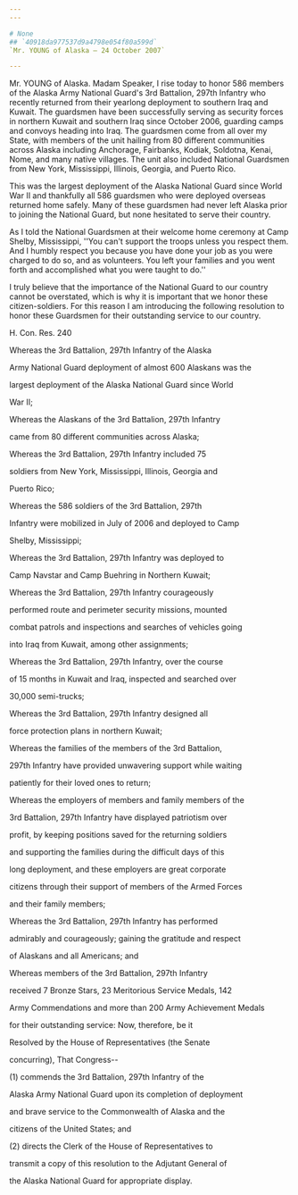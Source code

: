 ```yaml
---
---

# None
## `40918da977537d9a4798e054f80a599d`
`Mr. YOUNG of Alaska — 24 October 2007`

---
```



Mr. YOUNG of Alaska. Madam Speaker, I rise today to honor 586 members 
of the Alaska Army National Guard's 3rd Battalion, 297th Infantry who 
recently returned from their yearlong deployment to southern Iraq and 
Kuwait. The guardsmen have been successfully serving as security forces 
in northern Kuwait and southern Iraq since October 2006, guarding camps 
and convoys heading into Iraq. The guardsmen come from all over my 
State, with members of the unit hailing from 80 different communities 
across Alaska including Anchorage, Fairbanks, Kodiak, Soldotna, Kenai, 
Nome, and many native villages. The unit also included National 
Guardsmen from New York, Mississippi, Illinois, Georgia, and Puerto 
Rico.



This was the largest deployment of the Alaska National Guard since 
World War II and thankfully all 586 guardsmen who were deployed 
overseas returned home safely. Many of these guardsmen had never left 
Alaska prior to joining the National Guard, but none hesitated to serve 
their country.

As I told the National Guardsmen at their welcome home ceremony at 
Camp Shelby, Mississippi, ''You can't support the troops unless you 
respect them. And I humbly respect you because you have done your job 
as you were charged to do so, and as volunteers. You left your families 
and you went forth and accomplished what you were taught to do.''

I truly believe that the importance of the National Guard to our 
country cannot be overstated, which is why it is important that we 
honor these citizen-soldiers. For this reason I am introducing the 
following resolution to honor these Guardsmen for their outstanding 
service to our country.















H. Con. Res. 240




 Whereas the 3rd Battalion, 297th Infantry of the Alaska 


 Army National Guard deployment of almost 600 Alaskans was the 


 largest deployment of the Alaska National Guard since World 


 War II;



 Whereas the Alaskans of the 3rd Battalion, 297th Infantry 


 came from 80 different communities across Alaska;



 Whereas the 3rd Battalion, 297th Infantry included 75 


 soldiers from New York, Mississippi, Illinois, Georgia and 


 Puerto Rico;



 Whereas the 586 soldiers of the 3rd Battalion, 297th 


 Infantry were mobilized in July of 2006 and deployed to Camp 


 Shelby, Mississippi;



 Whereas the 3rd Battalion, 297th Infantry was deployed to 


 Camp Navstar and Camp Buehring in Northern Kuwait;



 Whereas the 3rd Battalion, 297th Infantry courageously 


 performed route and perimeter security missions, mounted 


 combat patrols and inspections and searches of vehicles going 


 into Iraq from Kuwait, among other assignments;



 Whereas the 3rd Battalion, 297th Infantry, over the course 


 of 15 months in Kuwait and Iraq, inspected and searched over 


 30,000 semi-trucks;



 Whereas the 3rd Battalion, 297th Infantry designed all 


 force protection plans in northern Kuwait;



 Whereas the families of the members of the 3rd Battalion, 


 297th Infantry have provided unwavering support while waiting 


 patiently for their loved ones to return;



 Whereas the employers of members and family members of the 


 3rd Battalion, 297th Infantry have displayed patriotism over 


 profit, by keeping positions saved for the returning soldiers 


 and supporting the families during the difficult days of this 


 long deployment, and these employers are great corporate 


 citizens through their support of members of the Armed Forces 


 and their family members;



 Whereas the 3rd Battalion, 297th Infantry has performed 


 admirably and courageously; gaining the gratitude and respect 


 of Alaskans and all Americans; and



 Whereas members of the 3rd Battalion, 297th Infantry 


 received 7 Bronze Stars, 23 Meritorious Service Medals, 142 


 Army Commendations and more than 200 Army Achievement Medals 


 for their outstanding service: Now, therefore, be it



 Resolved by the House of Representatives (the Senate 


 concurring), That Congress--



 (1) commends the 3rd Battalion, 297th Infantry of the 


 Alaska Army National Guard upon its completion of deployment 


 and brave service to the Commonwealth of Alaska and the 


 citizens of the United States; and



 (2) directs the Clerk of the House of Representatives to 


 transmit a copy of this resolution to the Adjutant General of 


 the Alaska National Guard for appropriate display.

